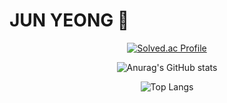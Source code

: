 # JUN YEONG 👋

<div align="center">

[![Solved.ac Profile](http://mazassumnida.wtf/api/v2/generate_badge?boj=rlawnsdud920)](https://solved.ac/rlawnsdud920/)
  
![Anurag's GitHub stats](https://github-readme-stats.vercel.app/api?username=kjyyjk&show_icons=true&theme=tokyonight)

![Top Langs](https://github-readme-stats.vercel.app/api/top-langs/?username=kjyyjk&layout=compact&theme=tokyonight)
</div>
